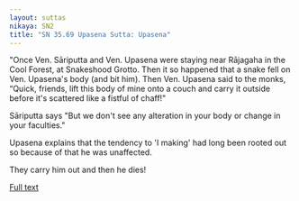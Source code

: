 ```yaml
---
layout: suttas
nikaya: SN2
title: "SN 35.69 Upasena Sutta: Upasena"
---
```


"Once Ven. Sāriputta and Ven. Upasena were staying near Rājagaha in the Cool Forest, at Snakeshood Grotto. Then it so happened that a snake fell on Ven. Upasena's body (and bit him). Then Ven. Upasena said to the monks, “Quick, friends, lift this body of mine onto a couch and carry it outside before it's scattered like a fistful of chaff!"


Sāriputta says "But we don't see any alteration in your body or change in your faculties."  


Upasena explains that the tendency to 'I making' had long been rooted out so because of that he was unaffected.  


They carry him out and then he dies!

[Full text](https://www.dhammatalks.org/suttas/SN/SN35_69.html)
